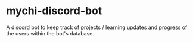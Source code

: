 # mychi-discord-bot
A discord bot to keep track of projects / learning updates and progress of the users within the bot's database.
